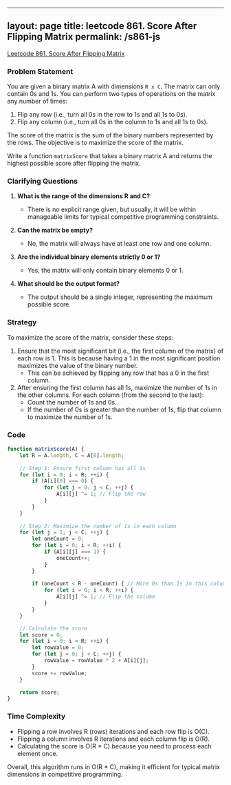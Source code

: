 
---
layout: page
title: leetcode 861. Score After Flipping Matrix
permalink: /s861-js
---
[Leetcode 861. Score After Flipping Matrix](https://algoadvance.github.io/algoadvance/l861)
### Problem Statement

You are given a binary matrix A with dimensions `R x C`. The matrix can only contain 0s and 1s. You can perform two types of operations on the matrix any number of times:

1. Flip any row (i.e., turn all 0s in the row to 1s and all 1s to 0s).
2. Flip any column (i.e., turn all 0s in the column to 1s and all 1s to 0s).

The score of the matrix is the sum of the binary numbers represented by the rows. The objective is to maximize the score of the matrix.

Write a function `matrixScore` that takes a binary matrix A and returns the highest possible score after flipping the matrix.

### Clarifying Questions

1. **What is the range of the dimensions R and C?**
    - There is no explicit range given, but usually, it will be within manageable limits for typical competitive programming constraints.

2. **Can the matrix be empty?**
    - No, the matrix will always have at least one row and one column.

3. **Are the individual binary elements strictly 0 or 1?**
    - Yes, the matrix will only contain binary elements 0 or 1.

4. **What should be the output format?**
    - The output should be a single integer, representing the maximum possible score.

### Strategy

To maximize the score of the matrix, consider these steps:

1. Ensure that the most significant bit (i.e., the first column of the matrix) of each row is 1. This is because having a 1 in the most significant position maximizes the value of the binary number.
    - This can be achieved by flipping any row that has a 0 in the first column.
2. After ensuring the first column has all 1s, maximize the number of 1s in the other columns. For each column (from the second to the last):
    - Count the number of 1s and 0s.
    - If the number of 0s is greater than the number of 1s, flip that column to maximize the number of 1s.

### Code

```javascript
function matrixScore(A) {
    let R = A.length, C = A[0].length;
    
    // Step 1: Ensure first column has all 1s
    for (let i = 0; i < R; ++i) {
        if (A[i][0] === 0) {
            for (let j = 0; j < C; ++j) {
                A[i][j] ^= 1; // Flip the row
            }
        }
    }
    
    // Step 2: Maximize the number of 1s in each column
    for (let j = 1; j < C; ++j) {
        let oneCount = 0;
        for (let i = 0; i < R; ++i) {
            if (A[i][j] === 1) {
                oneCount++;
            }
        }
        
        if (oneCount < R - oneCount) { // More 0s than 1s in this column
            for (let i = 0; i < R; ++i) {
                A[i][j] ^= 1; // Flip the column
            }
        }
    }

    // Calculate the score
    let score = 0;
    for (let i = 0; i < R; ++i) {
        let rowValue = 0;
        for (let j = 0; j < C; ++j) {
            rowValue = rowValue * 2 + A[i][j];
        }
        score += rowValue;
    }

    return score;
}
```

### Time Complexity

- Flipping a row involves R (rows) iterations and each row flip is O(C).
- Flipping a column involves R iterations and each column flip is O(R).
- Calculating the score is O(R * C) because you need to process each element once.

Overall, this algorithm runs in O(R * C), making it efficient for typical matrix dimensions in competitive programming.